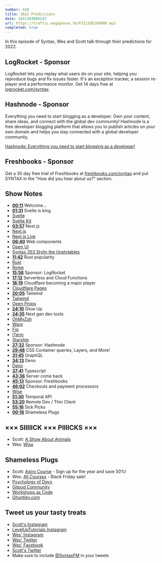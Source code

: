 ```yaml
---
number: 420
title: 2022 Predictions
date: 1641384000143
url: https://traffic.megaphone.fm/FSI1395109000.mp3
completed: true
---
```


In this episode of Syntax, Wes and Scott talk through their predictions for 2022.

## LogRocket - Sponsor

LogRocket lets you replay what users do on your site, helping you reproduce bugs and fix issues faster. It's an exception tracker, a session re-player and a performance monitor. Get 14 days free at [logrocket.com/syntax](https://logrocket.com/syntax).

## Hashnode - Sponsor

Everything you need to start blogging as a developer. Own your content, share ideas, and connect with the global dev community! Hashnode is a free developer blogging platform that allows you to publish articles on your own domain and helps you stay connected with a global developer community.

[Hashnode: Everything you need to start blogging as a developer!](https://hashnode.com/)

## Freshbooks - Sponsor

Get a 30 day free trial of Freshbooks at [freshbooks.com/syntax](https://freshbooks.com/syntax) and put SYNTAX in the "How did you hear about us?" section.

## Show Notes

* **[00:11](#t=00:11)** Welcome...
* **[01:31](#t=01:31)** Svelte is king
* [Svelte](https://svelte.dev)
* [Svelte Kit](https://kit.svelte.dev)
* **[03:57](#t=03:57)** Next.js
* [Next.js](https://nextjs.org)
* [Next.js Live](https://vercel.com/live)
* **[06:40](#t=06:40)** Web components
* [Open UI](https://open-ui.org)
* [Syntax 353 Stylin the Unstylables](https://syntax.fm/show/353/hasty-treat-stylin-the-unstylables)
* **[11:42](#t=11:42)** Rust popularity
* [Rust](https://www.rust-lang.org)
* [Rome](https://rome.tools)
* **[15:58](#t=15:58)** Sponsor: LogRocket
* **[17:12](#t=17:12)** Serverless and Cloud Functions
* **[18:19](#t=18:19)** Cloudflare becoming a major player
* [Cloudflare Pages](https://pages.cloudflare.com)
* **[20:05](#t=20:05)** Tailwind
* [Tailwind](https://tailwindcss.com)
* [Open Props](https://open-props.style)
* **[24:10](#t=24:10)** Glow Up
* **[24:35](#t=24:35)** Next gen dev tools
* [OhMyZsh](https://ohmyz.sh)
* [Warp](https://www.warp.dev)
* [Fig](https://fig.io)
* [iTerm](https://iterm2.com)
* [Starship](https://starship.rs)
* **[27:32](#t=27:32)** Sponsor: Hashnode
* **[29:48](#t=29:48)** CSS Container queries, Layers, and More!
* **[31:45](#t=31:45)** GraphQL
* **[34:13](#t=34:13)** Deno
* [Deno](https://deno.land)
* **[37:41](#t=37:41)** Typescript
* **[43:36](#t=43:36)** Server come back
* **[45:13](#t=45:13)** Sponsor: Freshbooks
* **[46:02](#t=46:02)** Checkouts and payment processors
* [Wise](https://wise.prf.hn/click/camref:1100lfN5E)
* **[51:30](#t=51:30)** Temporal API
* **[53:20](#t=53:20)** Remote Dev / Thin Client
* **[55:16](#t=55:16)** Sick Picks
* **[00:16](#t=00:16)** Shameless Plugs

## ××× SIIIIICK ××× PIIIICKS ×××

* Scott: [A Show About Animals](https://play.acast.com/s/vice-news-reports/introducing-ashowaboutanimals-acast140a1b7c)
* Wes: [Wise](https://wise.prf.hn/click/camref:1100lfN5E)

## Shameless Plugs

* Scott: [Astro Course](https://www.leveluptutorials.com/pro) - Sign up for the year and save 50%!
* Wes: [All Courses](https://wesbos.com/courses/) - Black Friday sale!
* [Psychology of Devx](https://www.gitpod.io/blog/psychology-of-devx)
* [Gitpod Community](https://www.gitpod.io/community)
* [Workshops as Code](https://www.gitpod.io/blog/workshops-as-code)
* [Ghuntley.com](https://ghuntley.com)

## Tweet us your tasty treats

* [Scott's Instagram](https://www.instagram.com/stolinski/)
* [LevelUpTutorials Instagram](https://www.instagram.com/LevelUpTutorials/)
* [Wes' Instagram](https://www.instagram.com/wesbos/)
* [Wes' Twitter](https://twitter.com/wesbos)
* [Wes' Facebook](https://www.facebook.com/wesbos.developer)
* [Scott's Twitter](https://twitter.com/stolinski)
* Make sure to include [@SyntaxFM](https://twitter.com/SyntaxFM) in your tweets
